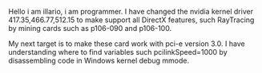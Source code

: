 Hello i am illario, i am programmer. 
I have changed the nvidia kernel driver 417.35,466.77,512.15
to make support all DirectX features,  such RayTracing by 
mining cards such as p106-090 and p106-100. 

My next target is to make these card work with pci-e version 3.0.
I have understanding where to find variables such pcilinkSpeed=1000
by disassembling code in Windows kernel debug mmode. 

